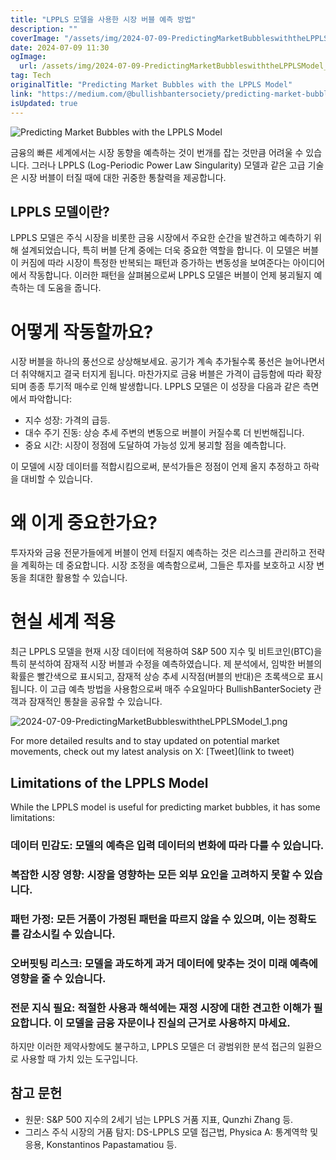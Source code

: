 ```yaml
---
title: "LPPLS 모델을 사용한 시장 버블 예측 방법"
description: ""
coverImage: "/assets/img/2024-07-09-PredictingMarketBubbleswiththeLPPLSModel_0.png"
date: 2024-07-09 11:30
ogImage: 
  url: /assets/img/2024-07-09-PredictingMarketBubbleswiththeLPPLSModel_0.png
tag: Tech
originalTitle: "Predicting Market Bubbles with the LPPLS Model"
link: "https://medium.com/@bullishbantersociety/predicting-market-bubbles-with-the-lppls-model-20fd0e5fdec3"
isUpdated: true
---
```






![Predicting Market Bubbles with the LPPLS Model](/assets/img/2024-07-09-PredictingMarketBubbleswiththeLPPLSModel_0.png)

금융의 빠른 세계에서는 시장 동향을 예측하는 것이 번개를 잡는 것만큼 어려울 수 있습니다. 그러나 LPPLS (Log-Periodic Power Law Singularity) 모델과 같은 고급 기술은 시장 버블이 터질 때에 대한 귀중한 통찰력을 제공합니다.

## LPPLS 모델이란?

LPPLS 모델은 주식 시장을 비롯한 금융 시장에서 주요한 순간을 발견하고 예측하기 위해 설계되었습니다, 특히 버블 단계 중에는 더욱 중요한 역할을 합니다. 이 모델은 버블이 커짐에 따라 시장이 특정한 반복되는 패턴과 증가하는 변동성을 보여준다는 아이디어에서 작동합니다. 이러한 패턴을 살펴봄으로써 LPPLS 모델은 버블이 언제 붕괴될지 예측하는 데 도움을 줍니다.

<div class="content-ad"></div>

# 어떻게 작동할까요?

시장 버블을 하나의 풍선으로 상상해보세요. 공기가 계속 추가될수록 풍선은 늘어나면서 더 취약해지고 결국 터지게 됩니다. 마찬가지로 금융 버블은 가격이 급등함에 따라 확장되며 종종 투기적 매수로 인해 발생합니다. LPPLS 모델은 이 성장을 다음과 같은 측면에서 파악합니다:

- 지수 성장: 가격의 급등.
- 대수 주기 진동: 상승 추세 주변의 변동으로 버블이 커질수록 더 빈번해집니다.
- 중요 시간: 시장이 정점에 도달하여 가능성 있게 붕괴할 점을 예측합니다.

이 모델에 시장 데이터를 적합시킴으로써, 분석가들은 정점이 언제 올지 추정하고 하락을 대비할 수 있습니다.

<div class="content-ad"></div>

# 왜 이게 중요한가요?

투자자와 금융 전문가들에게 버블이 언제 터질지 예측하는 것은 리스크를 관리하고 전략을 계획하는 데 중요합니다. 시장 조정을 예측함으로써, 그들은 투자를 보호하고 시장 변동을 최대한 활용할 수 있습니다.

# 현실 세계 적용

최근 LPPLS 모델을 현재 시장 데이터에 적용하여 S&P 500 지수 및 비트코인(BTC)을 특히 분석하여 잠재적 시장 버블과 수정을 예측하였습니다. 제 분석에서, 임박한 버블의 확률은 빨간색으로 표시되고, 잠재적 상승 추세 시작점(버블의 반대)은 초록색으로 표시됩니다. 이 고급 예측 방법을 사용함으로써 매주 수요일마다 BullishBanterSociety 관객과 잠재적인 통찰을 공유할 수 있습니다.

<div class="content-ad"></div>

![2024-07-09-PredictingMarketBubbleswiththeLPPLSModel_1.png](/assets/img/2024-07-09-PredictingMarketBubbleswiththeLPPLSModel_1.png)

For more detailed results and to stay updated on potential market movements, check out my latest analysis on X: [Tweet](link to tweet)

## Limitations of the LPPLS Model

While the LPPLS model is useful for predicting market bubbles, it has some limitations:

<div class="content-ad"></div>

### 데이터 민감도: 모델의 예측은 입력 데이터의 변화에 따라 다를 수 있습니다.
### 복잡한 시장 영향: 시장을 영향하는 모든 외부 요인을 고려하지 못할 수 있습니다.
### 패턴 가정: 모든 거품이 가정된 패턴을 따르지 않을 수 있으며, 이는 정확도를 감소시킬 수 있습니다.
### 오버핏팅 리스크: 모델을 과도하게 과거 데이터에 맞추는 것이 미래 예측에 영향을 줄 수 있습니다.
### 전문 지식 필요: 적절한 사용과 해석에는 재정 시장에 대한 견고한 이해가 필요합니다. 이 모델을 금융 자문이나 진실의 근거로 사용하지 마세요.

하지만 이러한 제약사항에도 불구하고, LPPLS 모델은 더 광범위한 분석 접근의 일환으로 사용할 때 가치 있는 도구입니다.

## 참고 문헌

- 원문: S&P 500 지수의 2세기 넘는 LPPLS 거품 지표, Qunzhi Zhang 등.
- 그리스 주식 시장의 거품 탐지: DS-LPPLS 모델 접근법, Physica A: 통계역학 및 응용, Konstantinos Papastamatiou 등.